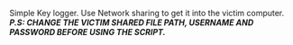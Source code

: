 Simple Key logger.
Use Network sharing to get it into the victim computer.
***P.S: CHANGE THE VICTIM SHARED FILE PATH, USERNAME AND  PASSWORD BEFORE USING THE SCRIPT.***
